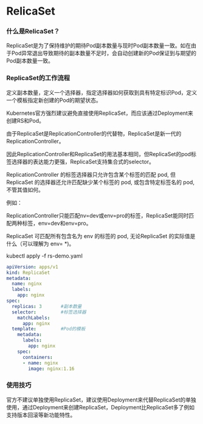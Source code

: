 

# RelicaSet



### 什么是RelicaSet？

ReplicaSet是为了保持维护的期待Pod副本数量与现时Pod副本数量一致。如在由于Pod异常退出导致期待的副本数量不足时，会自动创建新的Pod保证到与期望的Pod副本数量一致。



### ReplicaSet的工作流程

定义副本数量，定义一个选择器，指定选择器如何获取到具有特定标识Pod，定义一个模板指定新创建的Pod的期望状态。



Kubernetes官方强烈建议避免直接使用ReplicaSet，而应该通过Deployment来创建RS和Pod。

由于ReplicaSet是ReplicationController的代替物，ReplicaSet是新一代的ReplicationController。



因此ReplicationController和ReplicaSet的用法基本相同，但ReplicaSet的pod标签选择器的表达能力更强，ReplicaSet支持集合式的selector。

ReplicationController 的标签选择器只允许包含某个标签的匹配 pod, 但ReplicaSet 的选择器还允许匹配缺少某个标签的 pod, 或包含特定标签名的 pod, 不管其值如何。



例如：

ReplicationController只能匹配nv=dev或env=pro的标签，ReplicaSet能同时匹配两种标签，env=dev和env=pro。

ReplicaSet 可匹配所有包含名为 env 的标签的 pod, 无论ReplicaSet 的实际值是什么（可以理解为 env= *)。



kubectl apply -f rs-demo.yaml

```yaml
apiVersion: apps/v1
kind: ReplicaSet
metadata:
  name: nginx
  labels:
    app: nginx
spec:
  replicas: 3 		#副本数量
  selector: 		#标签选择器
    matchLabels:
      app: nginx
  template: 		#Pod的模板
    metadata:
      labels:
        app: nginx
    spec:
      containers:
      - name: nginx
        image: nginx:1.16
```

### 使用技巧

官方不建议单独使用ReplicaSet，建议使用Deployment来代替ReplicaSet的单独使用，通过Deployment来创建ReplicaSet，Deployment比ReplicaSet多了例如支持版本回滚等新功能特性。

